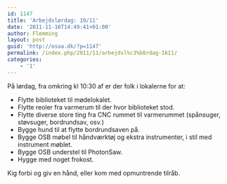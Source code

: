 ```yaml
---
id: 1147
title: 'Arbejdslørdag: 19/11'
date: '2011-11-16T14:49:41+01:00'
author: Flemming
layout: post
guid: 'http://osaa.dk/?p=1147'
permalink: /index.php/2011/11/arbejdsl%c3%b8rdag-1611/
categories:
    - '1'
---
```


På lørdag, fra omkring kl 10:30 af er der folk i lokalerne for at:

- Flytte biblioteket til mødelokalet.
- Flytte reoler fra varmerum til der hvor biblioteket stod.
- Flytte diverse store ting fra CNC rummet til varmerummet (spånsuger, støvsuger, bordrundsav, osv.)
- Bygge hund til at flytte bordrundsaven på.
- Bygge OSB møbel til håndværktøj og ekstra instrumenter, i stil med instrument møblet.
- Bygge OSB understel til PhotonSaw.
- Hygge med noget frokost.

Kig forbi og giv en hånd, eller kom med opmuntrende tilråb.